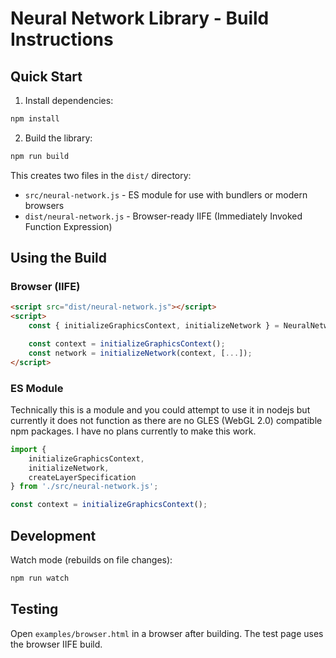 # Neural Network Library - Build Instructions

## Quick Start

1. Install dependencies:
```bash
npm install
```

2. Build the library:
```bash
npm run build
```

This creates two files in the `dist/` directory:
- `src/neural-network.js` - ES module for use with bundlers or modern browsers
- `dist/neural-network.js` - Browser-ready IIFE (Immediately Invoked Function Expression)

## Using the Build

### Browser (IIFE)
```html
<script src="dist/neural-network.js"></script>
<script>
    const { initializeGraphicsContext, initializeNetwork } = NeuralNetwork;

    const context = initializeGraphicsContext();
    const network = initializeNetwork(context, [...]);
</script>
```

### ES Module
Technically this is a module and you could attempt to use it in nodejs
but currently it does not function as there are no GLES (WebGL 2.0)
compatible npm packages. I have no plans currently to make this work.

```javascript
import {
    initializeGraphicsContext,
    initializeNetwork,
    createLayerSpecification
} from './src/neural-network.js';

const context = initializeGraphicsContext();
```

## Development

Watch mode (rebuilds on file changes):
```bash
npm run watch
```

## Testing

Open `examples/browser.html` in a browser after building. The test page uses the browser IIFE build.
